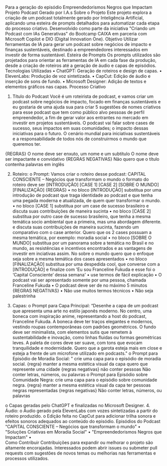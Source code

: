 Para a geração do episódio Empreendedorismos Negros que Impactam
Projeto Podcast Gerado por I.A.s
Sobre o Projeto
Este projeto explora a criação de um podcast totalmente gerado por Inteligência Artificial, aplicando uma esteira de prompts detalhados para automatizar cada etapa do processo criativo. Desenvolvido como parte da iniciativa "Criando um Podcast com IAs Generativas" do Bootcamp CAIXA em parceria com Microsoft Copilot e DIO (Digital Innovation One).
Objetivo
Utilizar ferramentas de IA para gerar um podcast sobre negócios de impacto e finanças sustentáveis, destinado a empreendedores interessados em investir de forma sustentável.
Esteira de Prompts
Os prompts utilizados são projetados para orientar as ferramentas de IA em cada fase da produção, desde a criação de roteiros até a geração de áudio e capas de episódios.
Tecnologias Utilizadas
•	ChatGPT: Geração de roteiros e design de capas.
•	ElevenLabs: Produção de voz sintetizada.
•	CapCut: Edição de áudio e inserção de sons de fundo.
•	Microsoft Designer: Adição de textos e elementos gráficos nas capas.
Processo Criativo

1.	Título do Podcast
Você é um roteirista de podcast, e vamos criar um podcast sobre negócios de impacto, focado em finanças sustentáveis e eu gostaria de uma ajuda sua para criar 5 sugestões de nomes criativos para esse podcast que tem como público alvo pessoas de perfil empreendedor, a fim de gerar valor aos entrantes no mercado em investir em projetos sustentáveis.
O podcast vai falar sobre cases de sucesso, seus impactos em suas comunidades; o impacto dessas iniciativas para o futuro. O cenário mundial para iniciativas sustentáveis e a responsabilidade de todos nós de construirmos o mundo que queremos ter.

{REGRAS}
O nome deve ser enxuto, um nome e um subtítulo
O nome deve ser impactante e convidativo
{REGRAS NEGATIVAS}
Não quero que o título contenha palavras em inglês

2.	Roteiro:
o	Prompt: Vamos criar o roteiro desse podcast: CAPITAL CONSCIENTE – Negócios que transformam o mundo
o formato do roteiro deve ser [INTRODUÇÃO] [CASE 1] [CASE 2] [SOBRE O MUNDO] [FINALIZAÇÃO]
{REGRAS}
•	no bloco [INTRODUÇÃO] substitua por uma introdução de podcast que traga identidade ao podcast e que tenha uma pegada moderna e atualizada, de quem quer transformar o mundo.
•	no bloco [CASE 1] substitua por um case de sucesso brasileiro e discuta suas contribuições de maneira sucinta
•	no bloco [CASE 2] substitua por outro case de sucesso brasileiro, que tenha a mesma temática socio ambiental que a primeira, mas uma abordagem diferente. e discuta suas contribuições de maneira sucinta, fazendo um comparativo com o case anterior. Quero que os 2 cases possuam a mesma temática, por exemplo: moradia social
•	no bloco [SOBRE O MUNDO] substitua por um panorama sobre a temática no Brasil e no mundo, as resistências e incentivos encontrados e as vantagens de investir em inciativas assim. No sobre o mundo quero que o enfoque seja sobre a mesma temática dos cases apresentados
•	no bloco [FINALIZAÇÃO] substitua por uma despedida cool, que converse com a [INTRODUÇÃO]  e finalize com 'Eu sou Franceline Fukuda e esse foi o ‘Capital Consciente’ dessa semana'
•	use termos de fácil explicação
•	O podcast vai ser apresentado somente por uma pessoa, chamada Franceline Fukuda
•	O podcast deve ser de no máximo 5 minutos
{REGRAS NEGATIVAS}
•	Não use muitos termos técnicos
•	Não seja palestrinha

3.	Capas:
o	Prompt para Capa Principal: “Desenhe a capa de um podcast que apresenta uma arte no estilo japonês moderno. No centro, uma boneca com inspiração anime, representando a host do podcast, Franceline Fukuda. A boneca deve ter traços elegantes e modernos, vestindo roupas contemporâneas com padrões geométricos. O fundo deve ser minimalista, com elementos sutis que remetem à sustentabilidade e inovação, como linhas fluidas ou formas geométricas leves. A paleta de cores deve ser suave, com tons que evocam tranquilidade e modernidade. Quero que a garota esteja mais em close e esteja a frente de um microfone utilizado em podcasts."
o	Prompt para Episódio de Moradia Social: " crie uma capa para o episódio de moradia social. 
{regra} 
manter a mesma estética visual da capa 
quero que represente uma cidade
{regras negativas}
 não conter pessoas
Não conter letras, números, ou palavras
o	Prompt para Episódio sobre Comunidade Negra: crie uma capa para o episódio sobre comunidade negra. 
{regra} 
manter a mesma estética visual da capa 
ter pessoas negras representadas 
{regras negativas}
Não conter letras, números, ou palavras

o	Capas geradas pelo ChatGPT e finalizadas no Microsoft Designer.
4.	Áudio:
o	Áudio gerado pela ElevenLabs com vozes sintetizadas a partir do roteiro produzido.
o	Edição feita no CapCut para adicionar trilha sonora e efeitos sonoros adequados ao conteúdo do episódio.
Episódios do Podcast “CAPITAL CONSCIENTE – Negócios que transformam o mundo"
•	"Soluções Criativas em Moradia Social"
•	"Empreendedorismos Negros que Impactam"
•	
Como Contribuir
Contribuições para expandir ou melhorar o projeto são altamente encorajadas. Interessados podem abrir issues ou submeter pull requests com sugestões de novos temas ou melhorias nas ferramentas e processos utilizados.
